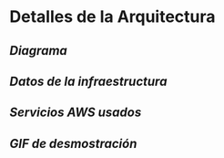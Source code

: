 # **Detalles de la Arquitectura**

## _Diagrama_ 


## _Datos de la infraestructura_


## _Servicios AWS usados_

## _GIF de desmostración_
